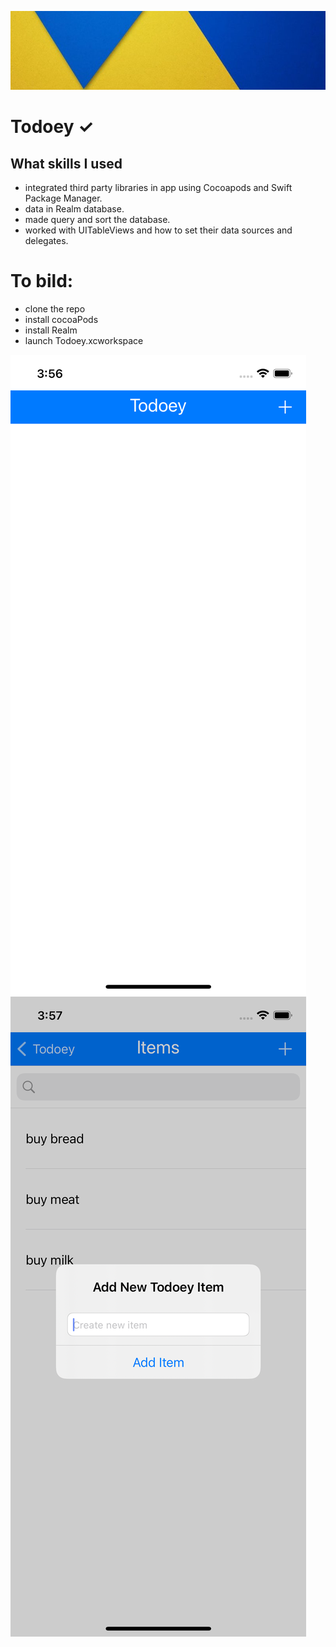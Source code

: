 ![DV](Documentation/backGround.png)


# Todoey ✓

## What skills I used


* integrated third party libraries in app using Cocoapods and Swift Package Manager.
* data in Realm database.
* made query and sort the database.
* worked with UITableViews and how to set their data sources and delegates.

# To bild:
- clone the repo
- install cocoaPods
- install Realm
- launch Todoey.xcworkspace


![DV](Documentation/screen_1.png)
![DV](Documentation/screen_2.png)



